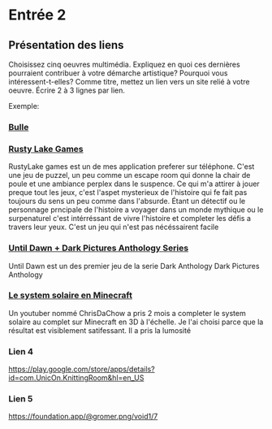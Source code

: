 # Entrée 2
## Présentation des liens
Choisissez cinq oeuvres multimédia. Expliquez en quoi ces dernières pourraient contribuer à votre démarche artistique? Pourquoi vous intéressent-t-elles? Comme titre, mettez un lien vers un site relié à votre oeuvre. Écrire 2 à 3 lignes par lien.

Exemple: 
### [Bulle](https://www.onf.ca/interactif/bulle/) 


### [Rusty Lake Games](https://www.rustylake.com/tag/rusty-lake-series/)
RustyLake games est un de mes application preferer sur téléphone. C'est une jeu de puzzel, un peu comme un escape room qui donne la chair de poule et une ambiance perplex dans le suspence. Ce qui m'a attirer à jouer preque tout les jeux, c'est l'aspet mysterieux de l'histoire qui fe fait pas toujours du sens un peu comme dans l'absurde. Étant un détectif ou le personnage prncipale de l'histoire a voyager dans un monde mythique ou le surpenaturel c'est intérréssant de vivre l'histoire et completer les défis a travers leur yeux. C'est un jeu qui n'est pas nécéssairent facile   

### [Until Dawn + Dark Pictures Anthology Series](https://www.playstation.com/en-ca/games/until-dawn/)
Until Dawn est un des premier jeu de la serie Dark Anthology 
Dark Pictures Anthology

### [Le system solaire en Minecraft](https://www.youtube.com/watch?v=eAkb2mpybnM)
Un youtuber nommé ChrisDaChow a pris 2 mois a completer le system solaire au complet sur Minecraft en 3D à l'échelle. Je l'ai choisi parce que la résultat est visiblement satifessant. Il a pris la lumosité 

### Lien 4 
https://play.google.com/store/apps/details?id=com.UnicOn.KnittingRoom&hl=en_US

### Lien 5 
https://foundation.app/@gromer.png/void1/7
